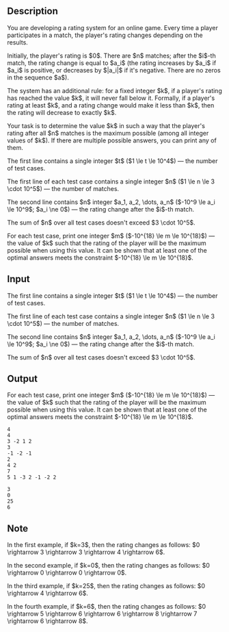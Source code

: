 ## Description

<div><p>You are developing a rating system for an online game. Every time a player participates in a match, the player's rating changes depending on the results.</p><p>Initially, the player's rating is $0$. There are $n$ matches; after the $i$-th match, the rating change is equal to $a_i$ (the rating increases by $a_i$ if $a_i$ is positive, or decreases by $|a_i|$ if it's negative. There are no zeros in the sequence $a$).</p><p>The system has an additional rule: for a fixed integer $k$, if a player's rating has reached the value $k$, it will never fall below it. Formally, if a player's rating at least $k$, and a rating change would make it less than $k$, then the rating will decrease <span class="tex-font-style-bf">to exactly $k$</span>.</p><p>Your task is to determine the value $k$ in such a way that the player's rating after all $n$ matches is the maximum possible (among all integer values of $k$). If there are multiple possible answers, you can print any of them.</p></div><div class="input-specification"><p>The first line contains a single integer $t$ ($1 \le t \le 10^4$)&nbsp;— the number of test cases.</p><p>The first line of each test case contains a single integer $n$ ($1 \le n \le 3 \cdot 10^5$)&nbsp;— the number of matches.</p><p>The second line contains $n$ integer $a_1, a_2, \dots, a_n$ ($-10^9 \le a_i \le 10^9$; $a_i \ne 0$)&nbsp;— the rating change after the $i$-th match.</p><p>The sum of $n$ over all test cases doesn't exceed $3 \cdot 10^5$.</p></div><div class="output-specification"><p>For each test case, print one integer $m$ ($-10^{18} \le m \le 10^{18}$)&nbsp;— the value of $k$ such that the rating of the player will be the maximum possible when using this value. It can be shown that at least one of the optimal answers meets the constraint $-10^{18} \le m \le 10^{18}$.</p></div>

## Input

<p>The first line contains a single integer $t$ ($1 \le t \le 10^4$)&nbsp;— the number of test cases.</p><p>The first line of each test case contains a single integer $n$ ($1 \le n \le 3 \cdot 10^5$)&nbsp;— the number of matches.</p><p>The second line contains $n$ integer $a_1, a_2, \dots, a_n$ ($-10^9 \le a_i \le 10^9$; $a_i \ne 0$)&nbsp;— the rating change after the $i$-th match.</p><p>The sum of $n$ over all test cases doesn't exceed $3 \cdot 10^5$.</p>

## Output

<p>For each test case, print one integer $m$ ($-10^{18} \le m \le 10^{18}$)&nbsp;— the value of $k$ such that the rating of the player will be the maximum possible when using this value. It can be shown that at least one of the optimal answers meets the constraint $-10^{18} \le m \le 10^{18}$.</p>





```input1|2,3,6,7
4
4
3 -2 1 2
3
-1 -2 -1
2
4 2
7
5 1 -3 2 -1 -2 2
```




```output1
3
0
25
6
```



## Note

<p>In the first example, if $k=3$, then the rating changes as follows: $0 \rightarrow 3 \rightarrow 3 \rightarrow 4 \rightarrow 6$.</p><p>In the second example, if $k=0$, then the rating changes as follows: $0 \rightarrow 0 \rightarrow 0 \rightarrow 0$.</p><p>In the third example, if $k=25$, then the rating changes as follows: $0 \rightarrow 4 \rightarrow 6$.</p><p>In the fourth example, if $k=6$, then the rating changes as follows: $0 \rightarrow 5 \rightarrow 6 \rightarrow 6 \rightarrow 8 \rightarrow 7 \rightarrow 6 \rightarrow 8$.</p>
